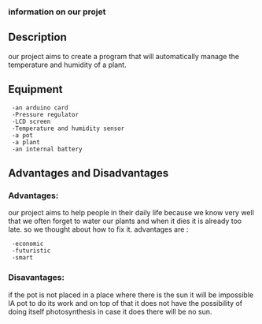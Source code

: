 ### information on our projet 

## Description

our project aims to create a program that will automatically manage the temperature and humidity of a plant.

## Equipment

     -an arduino card
     -Pressure regulator
     -LCD screen
     -Temperature and humidity sensor
     -a pot
     -a plant
     -an internal battery
     
## Advantages and Disadvantages

### Advantages:

our project aims to help people in their daily life because we know very well that we often forget to water our plants and when it dies it is already too late. so we thought about how to fix it.
advantages are :
     
     -economic
     -futuristic
     -smart
     
### Disavantages:

if the pot is not placed in a place where there is the sun it will be impossible IA pot to do its work and on top of that it does not have the possibility of doing itself photosynthesis in case it does there will be no sun.

